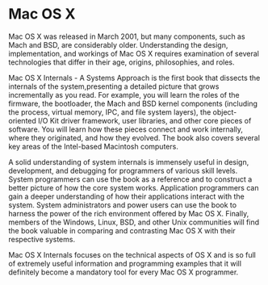 # Mac OS X

Mac OS X was released in March 2001, but many components, such as Mach and BSD, are
considerably older. Understanding the design, implementation, and workings of Mac OS X 
requires examination of several technologies that differ in their age, origins, philosophies, 
and roles.

Mac OS X Internals - A Systems Approach is the first book that dissects the internals of 
the system,presenting a detailed picture that grows incrementally as you read. For example, 
you will learn the roles of the firmware, the bootloader, the Mach and BSD kernel components 
(including the process, virtual memory, IPC, and file system layers), the object-oriented I/O 
Kit driver framework, user libraries, and other core pieces of software. You will learn how 
these pieces connect and work internally, where they originated, and how they evolved. The 
book also covers several key areas of the Intel-based Macintosh computers.

A solid understanding of system internals is immensely useful in design, development, and
debugging for programmers of various skill levels. System programmers can use the book as a
reference and to construct a better picture of how the core system works. Application programmers
can gain a deeper understanding of how their applications interact with the system. System
administrators and power users can use the book to harness the power of the rich environment
offered by Mac OS X. Finally, members of the Windows, Linux, BSD, and other Unix
communities will find the book valuable in comparing and contrasting Mac OS X with their
respective systems.

Mac OS X Internals focuses on the technical aspects of OS X and is so full of extremely 
useful information and programming examples that it will definitely become a mandatory tool 
for every Mac OS X programmer.
